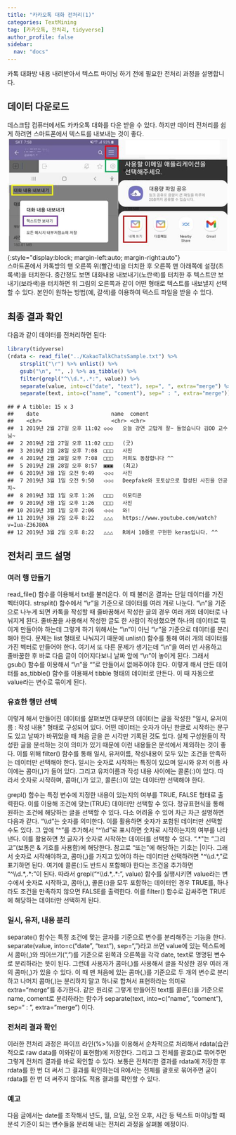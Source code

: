 ```yaml
---
title: "카카오톡 대화 전처리(1)"
categories: TextMining
tag: [카카오톡, 전처리, tidyverse]
author_profile: false
sidebar:
  nav: "docs"
---
```

카톡 대화방 내용 내려받아서 텍스트 마이닝 하기 전에 필요한 전처리 과정을 설명합니다.

## 데이터 다운로드

데스크탑 컴퓨터에서도 카카오톡 대화를 다운 받을 수 있다. 하지만 데이터 전처리를 쉽게 하려면 스마트폰에서 텍스트를 내보내는 것이 좋다.  
![](https://raw.githubusercontent.com/cysics/cysics.github.io/master/_posts/2022-01-18-kakaotalk-preprocessing_files/figure-gfm/kakaotalk.jpg){:style="display:block; margin-left:auto; margin-right:auto"}  
스마트폰에서 카톡방의 맨 오른쪽 위(빨간색)을 터치한 후 오른쪽 맨 아래쪽에 설정(초록색)을 터치한다. 중간정도 보면 대화내용 내보내기(노란색)를 터치한 후 텍스트만 보내기(보라색)을 터치하면 위 그림의 오른쪽과 같이 어떤 형태로 텍스트를 내보낼지 선택할 수 있다. 본인이 원하는 방법(예, 갈색)를 이용하여 텍스트 파일을 받을 수 있다.

## 최종 결과 확인

다음과 같이 데이터를 전처리하면 된다:

``` r
library(tidyverse)
(rdata <- read_file("../KakaoTalkChatsSample.txt") %>%                    # txt 파일 읽어오기
    strsplit("\r") %>% unlist() %>%                                       # 같은 사람의 글은 한 줄로
    gsub("\n", "", .) %>% as_tibble() %>%                                 # 줄바꿈 없애기
    filter(grepl("^\\d.*,.*:", value)) %>%                                # 숫자시작 , : 있는 것만
    separate(value, into=c("date", "text"), sep=", ", extra="merge") %>%  # 날짜와 글 분리
    separate(text, into=c("name", "coment"), sep=" : ", extra="merge"))   # 이름과 글 내용 분리
```

    ## # A tibble: 15 x 3
    ##    date                       name  coment                                      
    ##    <chr>                      <chr> <chr>                                       
    ##  1 2019년 2월 27일 오후 11:02 ◇◇◇   오늘 강연 고맙게 잘~ 들었습니다 김OO 교수님~
    ##  2 2019년 2월 27일 오후 11:02 □□□   (굿)                                        
    ##  3 2019년 2월 28일 오후 7:08  □□□   사진                                        
    ##  4 2019년 2월 28일 오후 7:08  □□□   저희도 동참합니다 ^^                        
    ##  5 2019년 2월 28일 오후 8:57  ▣▣▣   (최고)                                      
    ##  6 2019년 3월 1일 오전 9:49   ◁◁◁   사진                                        
    ##  7 2019년 3월 1일 오전 9:50   ◁◁◁   Deepfake와 포토샵으로 합성된 사진을 인공지~ 
    ##  8 2019년 3월 1일 오후 1:26   □□□   이모티콘                                    
    ##  9 2019년 3월 1일 오후 1:26   □□□   사진                                        
    ## 10 2019년 3월 1일 오후 2:06   ◁◁◁   와!                                         
    ## 11 2019년 3월 2일 오후 8:22   △△△   https://www.youtube.com/watch?v=Iua-Z36J80A 
    ## 12 2019년 3월 2일 오후 8:22   △△△   R에서 10줄로 구현한 keras입니다. ^^         

## 전처리 코드 설명
### 여러 행 만들기
read\_file() 함수를 이용해서 txt를 불러온다. 이 때 불러온 결과는 단일 데이터를 가진 벡터이다. strsplit() 함수에서 “\\r”을 기준으로 데이터를 여러 개로 나눈다. “\\n”을 기준으로 나누게 되면 카톡을 작성할 때 줄바꿈해서 작성한 글의 경우 여러 개의 데이터로 나눠지게 된다. 줄바꿈을 사용해서 작성한 글도 한 사람이 작성했으면 하나의 데이터로 묶이게 만들어야 하는데 그렇게 하기 위해서는 “\\n”이 아닌 “\\r”을 기준으로 데이터를 분리해야 한다. 문제는 list 형태로 나눠지기 때문에 unlist() 함수를 통해 여러 개의 데이터를 가진 벡터로 만들어야 한다. 여기서 또 다른 문제가 생기는데 “\\n”을 여러 번 사용하고 줄바꿈한 후 바로 다음 글이 이어지다보니 날짜 앞에 “\\n”이 놓이게 된다. 그래서 gsub() 함수를 이용해서 “\\n”을 “”로 만들어서 없애주어야 한다. 이렇게 해서 만든 데이터를 as\_tibble() 함수를 이용해서 tibble 형태의 데이터로 만든다. 이 때 자동으로 value라는 변수로 묶이게 된다.  
  
### 유효한 행만 선택
이렇게 해서 만들어진 데이터를 살펴보면 대부분의 데이터는 글을 작성한 "일시, 유저이름 : 작성 내용" 형태로 구성되어 있다. 어떤 데이터는 숫자가 아닌 한글로 시작하는 문구도 있고 날짜가 바뀌었을 때 처음 글을 쓴 시각만 기록된 것도 있다. 실제 구성원들이 작성한 글을 분석하는 것이 의미가 있기 때문에 이런 내용들은 분석에서 제외하는 것이 좋다. 이를 위해 filter() 함수를 통해 일시, 유저이름, 작성내용이 모두 있는 조건을 만족하는 데이터만 선택해야 한다. 일시는 숫자로 시작하는 특징이 있으며 일시와 유저 이름 사이에는 콤마(,)가 들어 있다. 그리고 유저이름과 작성 내용 사이에는 콜론(:)이 있다. 따라서 숫자로 시작하며, 콤마(,)가 있고, 콜론(:)이 있는 데이터만 선택해야 한다.  
  
grepl() 함수는 특정 변수에 지정한 내용이 있는지의 여부를 TRUE, FALSE 형태로 출력한다. 이를 이용해 조건에 맞는(TRUE) 데이터만 선택할 수 있다.
정규표현식을 통해 원하는 조건에 해당하는 글을 선택할 수 있다. 다소 어려울 수 있어 차근 차근 설명하면 다음과 같다. 
“\\\d”는 숫자를 의미한다. 이를 활용하면 숫자가 포함된 데이터만 선택할 수도 있다. 
그 앞에 “^”를 추가해서 “^\\\d”로 표시하면 숫자로 시작하는지의 여부를 나타낸다. 이를 활용하면 첫 글자가 숫자로 시작하는 데이터를 선택할 수 있다. 
“.\*"는 “그리고”(보통은 & 기호를 사용함)에 해당한다. 참고로 “또는”에 해당하는 기호는 \|이다. 
그래서 숫자로 시작해야하고, 콤마(,)를 가지고 있어야 하는 데이터만 선택하려면 "^\\\d.\*,”로 표기하면 된다. 
여기에 콜론(:)도 반드시 포함해야 한다는 조건을 추가하면 “^\\\d.\*,.\*:”이 된다. 
따라서 grepl(“^\\\d.\*,.\*:”, value) 함수를 실행시키면 value라는 변수에서 숫자로 시작하고, 콤마(,), 콜론(:)을 모두 포함하는 데이터인 경우 TRUE를, 하나라도 조건을 만족하지 않으면 FALSE를 출력한다. 이를 filter() 함수로 감싸주면 TRUE에 해당하는 데이터만 선택하게 된다.

### 일시, 유저, 내용 분리
separate() 함수는 특정 조건에 맞는 글자를 기준으로 변수를 분리해주는 기능을 한다. separate(value, into=c(“date”, “text”), sep=“,”)라고 쓰면 value에 있는 텍스트에서 콤마(,)와 띄어쓰기(“,”)를 기준으로 왼쪽과 오른쪽을 각각 date, text로 명명된 변수로 분리하라는 뜻이 된다. 그런데 사용자가 콤마(,)를 사용해서 글을 작성한 경우 여러 개의 콤마(,)가 있을 수 있다. 이 때 맨 처음에 있는 콤마(,)를 기준으로 두 개의 변수로 분리하고 나머지 콤마(,)는 분리하지 말고 하나로 합쳐서 표현하라는 의미로 extra=“merge”를 추가한다. 같은 원리로 그렇게 만들어진 text를 콜론(:)을 기준으로 name, coment로 분리하라는 함수가 separate(text, into=c(“name”, “coment”), sep=“ : ”, extra=”merge”) 이다.  
  
### 전처리 결과 확인
이러한 전처리 과정은 파이프 라인(%&gt;%)을 이용해서 순차적으로 처리해서 rdata(습관적으로 raw data를 이와같이 표현함)에 저장한다. 그리고 그 전체를 괄호()로 묶어주면 그렇게 전처리 결과를 바로 확인할 수 있다. 보통은 전처리한 결과를 rdata에 저장한 후 rdata를 한 번 더 써서 그 결과를 확인하는데 R에서는 전체를 괄호로 묶어주면 굳이 rdata를 한 번 더 써주지 않아도 적용 결과를 확인할 수 있다.  
  
### 예고
다음 글에서는 date를 조작해서 년도, 월, 요일, 오전 오후, 시간 등 텍스트 마이닝할 때 분석 기준이 되는 변수들을 분리해 내는 전처리 과정을 살펴볼 예정이다.
